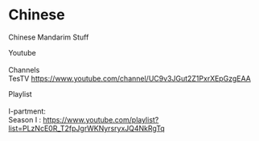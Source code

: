 # Chinese
Chinese Mandarim Stuff

Youtube<br><br>
Channels<br>
TesTV https://www.youtube.com/channel/UC9v3JGut2Z1PxrXEpGzgEAA

Playlist<br><br>
I-partment:<br>
Season I : https://www.youtube.com/playlist?list=PLzNcE0R_T2fpJgrWKNyrsryxJQ4NkRgTq
